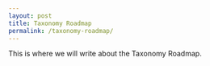 ```yaml
---
layout: post
title: Taxonomy Roadmap
permalink: /taxonomy-roadmap/
---
```


This is where we will write about the Taxonomy Roadmap.